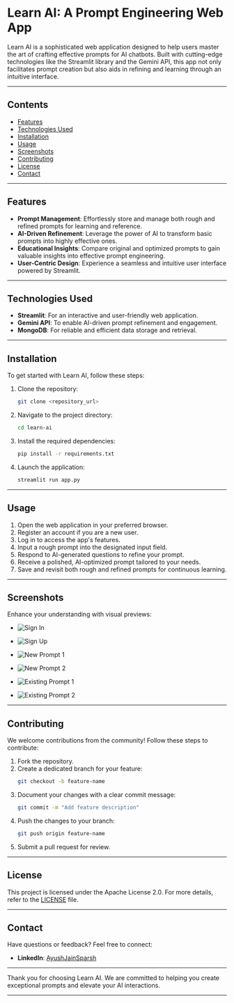 # Learn AI: A Prompt Engineering Web App

Learn AI is a sophisticated web application designed to help users master the art of crafting effective prompts for AI chatbots. 
Built with cutting-edge technologies like the Streamlit library and the Gemini API, this app not only facilitates prompt creation 
but also aids in refining and learning through an intuitive interface.

---

## Contents
- [Features](#features)
- [Technologies Used](#technologies-used)
- [Installation](#installation)
- [Usage](#usage)
- [Screenshots](#screenshots)
- [Contributing](#contributing)
- [License](#license)
- [Contact](#contact)

---

## Features
- **Prompt Management**: Effortlessly store and manage both rough and refined prompts for learning and reference.
- **AI-Driven Refinement**: Leverage the power of AI to transform basic prompts into highly effective ones.
- **Educational Insights**: Compare original and optimized prompts to gain valuable insights into effective prompt engineering.
- **User-Centric Design**: Experience a seamless and intuitive user interface powered by Streamlit.

---

## Technologies Used
- **Streamlit**: For an interactive and user-friendly web application.
- **Gemini API**: To enable AI-driven prompt refinement and engagement.
- **MongoDB**: For reliable and efficient data storage and retrieval.

---

## Installation
To get started with Learn AI, follow these steps:

1. Clone the repository:
   ```bash
   git clone <repository_url>
   ```
2. Navigate to the project directory:
   ```bash
   cd learn-ai
   ```
3. Install the required dependencies:
   ```bash
   pip install -r requirements.txt
   ```
4. Launch the application:
   ```bash
   streamlit run app.py
   ```

---

## Usage
1. Open the web application in your preferred browser.
2. Register an account if you are a new user.
3. Log in to access the app's features.
4. Input a rough prompt into the designated input field.
5. Respond to AI-generated questions to refine your prompt.
6. Receive a polished, AI-optimized prompt tailored to your needs.
7. Save and revisit both rough and refined prompts for continuous learning.

---

## Screenshots
Enhance your understanding with visual previews:
- ![Sign In](Gallery/signin.png)

- ![Sign Up](Gallery/signup.png)

- ![New Prompt 1](Gallery/new-prompt-1.png)

- ![New Prompt 2](Gallery/new-prompt-2.png)

- ![Existing Prompt 1](Gallery/existing-prompt-1.png)

- ![Existing Prompt 2](Gallery/existing-prompt-2.png)

---

## Contributing
We welcome contributions from the community! Follow these steps to contribute:

1. Fork the repository.
2. Create a dedicated branch for your feature:
   ```bash
   git checkout -b feature-name
   ```
3. Document your changes with a clear commit message:
   ```bash
   git commit -m "Add feature description"
   ```
4. Push the changes to your branch:
   ```bash
   git push origin feature-name
   ```
5. Submit a pull request for review.

---

## License
This project is licensed under the Apache License 2.0. For more details, refer to the [LICENSE](LICENSE/) file.

---

## Contact
Have questions or feedback? Feel free to connect:
- **LinkedIn**: [AyushJainSparsh](http://www.linkedin.com/in/ayushjainsparsh)

---

Thank you for choosing Learn AI. We are committed to helping you create exceptional prompts and elevate your AI interactions.

---